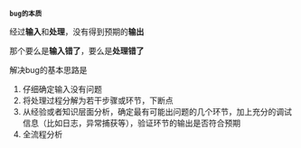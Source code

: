 **`bug的本质`**

经过**输入**和**处理**，没有得到预期的**输出**

那个要么是**输入错了**，要么是**处理错了**

解决bug的基本思路是

1. 仔细确定输入没有问题
2. 将处理过程分解为若干步骤或环节，下断点
3. 从经验或者知识层面分析，确定最有可能出问题的几个环节，加上充分的调试信息（比如日志，异常捕获等），验证环节的输出是否符合预期
4. 全流程分析

